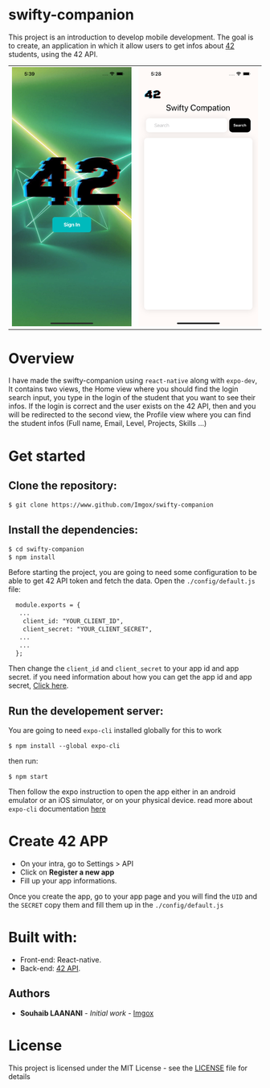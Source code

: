 # swifty-companion

This project is an introduction to develop mobile development. The goal is to create, an application in which it allow users to get infos about [42](https://www.42.fr/) students, using the 42 API.

<table>
  <tr>
    <td valign="top"><img src="/assets/screenshots/1.png"/></td>
    <td valign="top"><img src="/assets/screenshots/2.png"/></td>
  </tr>
</table>

# Overview
I have made the swifty-companion using `react-native` along with `expo-dev`, It contains two views, the Home view where you should find the login search input, you type in the login of the student that you want to see their infos. If the login is correct and the user exists on the 42 API, then and you will be redirected to the second view, the Profile view where you can find the student infos (Full name, Email, Level, Projects, Skills ...)

# Get started
## Clone the repository:
```
$ git clone https://www.github.com/Imgox/swifty-companion
```
## Install the dependencies:
```
$ cd swifty-companion
$ npm install
```
Before starting the project, you are going to need some configuration to be able to get 42 API token and fetch the data.
Open the `./config/default.js` file:
```
  module.exports = {
   ...
    client_id: "YOUR_CLIENT_ID",
    client_secret: "YOUR_CLIENT_SECRET",
   ...
   ...
  };

```
Then change the `client_id` and `client_secret` to your app id and app secret. if you need information about how you can get the app id and app secret, [Click here](#create-42-app).

## Run the developement server:
You are going to need `expo-cli` installed globally for this to work
```
$ npm install --global expo-cli
```
then run:
```
$ npm start
```
Then follow the expo instruction to open the app either in an android emulator or an iOS simulator, or on your physical device.
read more about `expo-cli` documentation [here](https://docs.expo.dev/workflow/expo-cli/)

# Create 42 APP
 - On your intra, go to Settings > API
 - Click on **Register a new app**
 - Fill up your app informations.

Once you create the app, go to your app page and you will find the `UID` and the `SECRET` copy them
and fill them up in the `./config/default.js`

# Built with:

* Front-end: React-native.
* Back-end: [42 API](https://api.intra.42.fr/apidoc).

## Authors

* **Souhaib LAANANI** - *Initial work* - [Imgox](https://github.com/Imgox)

# License

This project is licensed under the MIT License - see the [LICENSE](LICENSE) file for details
